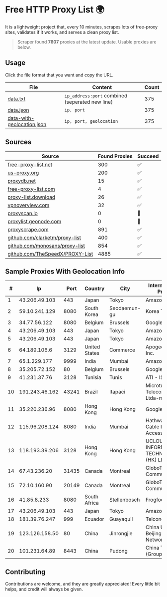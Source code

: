 
# Free HTTP Proxy List 🌍

It is a lightweight project that, every 10 minutes, scrapes lots of free-proxy sites, validates if it works, and serves a clean proxy list.


> Scraper found **7607** proxies at the latest update. Usable proxies are below.

## Usage

Click the file format that you want and copy the URL.


|File|Content|Count|
|----|-------|-----|
|[data.txt](https://raw.githubusercontent.com/themiralay/Proxy-List-World/master/data.txt)|`ip_address:port` combined (seperated new line)|375|
|[data.json](https://raw.githubusercontent.com/themiralay/Proxy-List-World/master/data.json)|`ip, port`|375|
|[data-with-geolocation.json](https://raw.githubusercontent.com/themiralay/Proxy-List-World/master/data-with-geolocation.json)|`ip, port, geolocation`|375|

## Sources

|Source|Found Proxies|Succeed|
|------|-------------|-------|
|[free-proxy-list.net](https://free-proxy-list.net)|300|✅|
|[us-proxy.org](https://www.us-proxy.org)|200|✅|
|[proxydb.net](http://proxydb.net)|15|✅|
|[free-proxy-list.com](https://free-proxy-list.com/?page=&port=&type%5B%5D=http&type%5B%5D=https&up_time=0&search=Search)|4|✅|
|[proxy-list.download](https://www.proxy-list.download/HTTP)|26|✅|
|[vpnoverview.com](https://vpnoverview.com/privacy/anonymous-browsing/free-proxy-servers)|32|✅|
|[proxyscan.io](https://www.proxyscan.io)|0|🚫|
|[proxylist.geonode.com](https://proxylist.geonode.com/api/proxy-list?limit=300&page=1&sort_by=lastChecked&sort_type=desc&protocols=http,https)|0|🚫|
|[proxyscrape.com](https://api.proxyscrape.com/v2/?request=displayproxies&protocol=http&timeout=10000&country=all&ssl=all&anonymity=all)|891|✅|
|[github.com/clarketm/proxy-list](https://raw.githubusercontent.com/clarketm/proxy-list/master/proxy-list-raw.txt)|400|✅|
|[github.com/monosans/proxy-list](https://raw.githubusercontent.com/monosans/proxy-list/main/proxies/http.txt)|854|✅|
|[github.com/TheSpeedX/PROXY-List](https://raw.githubusercontent.com/TheSpeedX/PROXY-List/master/http.txt)|4885|✅|


## Sample Proxies With Geolocation Info

|#|Ip|Port|Country|City|Internet Service Provider|
|-|--|----|-------|----|-------------------------|
|1|43.206.49.103|443|Japan|Tokyo|Amazon.com, Inc.|
|2|59.10.241.129|8080|South Korea|Seodaemun-gu|Korea Telecom|
|3|34.77.56.122|8080|Belgium|Brussels|Google LLC|
|4|43.206.49.103|443|Japan|Tokyo|Amazon.com, Inc.|
|5|43.206.49.103|443|Japan|Tokyo|Amazon.com, Inc.|
|6|64.189.106.6|3129|United States|Commerce|Apogee Telecom Inc.|
|7|65.1.229.177|9999|India|Mumbai|Amazon.com|
|8|35.205.72.152|80|Belgium|Brussels|Google LLC|
|9|41.231.37.76|3128|Tunisia|Tunis|ATI - ISP|
|10|191.243.46.162|43241|Brazil|Itapaci|Microturbo Telecomunicacoes Ltda-me|
|11|35.220.236.96|8080|Hong Kong|Hong Kong|Google LLC|
|12|115.96.208.124|8080|India|Mumbai|Hathway IP over Cable Internet Access|
|13|118.193.39.206|3128|Hong Kong|Hong Kong|UCLOUD INFORMATION TECHNOLOGY (HK) LIMITED|
|14|67.43.236.20|31435|Canada|Montreal|GloboTech Communications|
|15|72.10.160.90|20149|Canada|Montreal|GloboTech Communications|
|16|41.85.8.233|8080|South Africa|Stellenbosch|Frogfoot Networks|
|17|43.206.49.103|443|Japan|Tokyo|Amazon.com, Inc.|
|18|181.39.76.247|999|Ecuador|Guayaquil|Telconet S.A|
|19|123.126.158.50|80|China|Jinrongjie|China Unicom Beijing Province Network|
|20|101.231.64.89|8443|China|Pudong|China Telecom (Group)|



## Contributing

Contributions are welcome, and they are greatly appreciated! Every
little bit helps, and credit will always be given.

